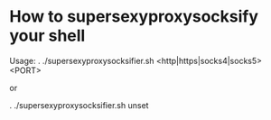 # How to supersexyproxysocksify your shell

Usage: . ./supersexyproxysocksifier.sh <http|https|socks4|socks5> \<PORT>
  
  or
  
. ./supersexyproxysocksifier.sh unset

